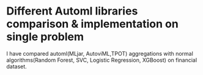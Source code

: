 # Different Automl libraries comparison & implementation on single problem 


I have compared automl(MLjar, AutoviML,TPOT) aggregations with normal algorithms(Random Forest, SVC, Logistic Regression, XGBoost) on  financial dataset.
